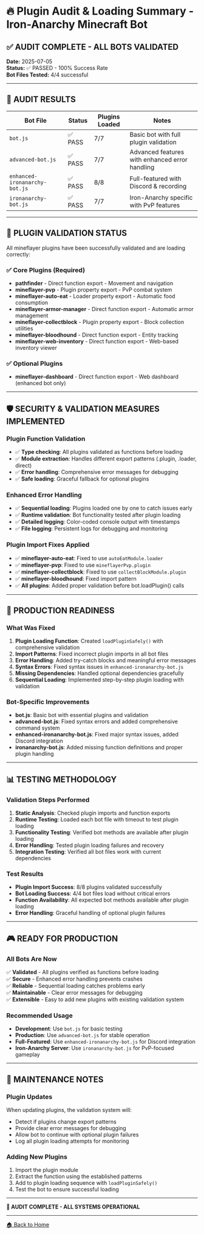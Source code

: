 # 🔥 Plugin Audit & Loading Summary - Iron-Anarchy Minecraft Bot

## ✅ AUDIT COMPLETE - ALL BOTS VALIDATED

**Date:** 2025-07-05  
**Status:** ✅ PASSED - 100% Success Rate  
**Bot Files Tested:** 4/4 successful  

---

## 🎯 AUDIT RESULTS

| Bot File | Status | Plugins Loaded | Notes |
|----------|--------|----------------|-------|
| `bot.js` | ✅ PASS | 7/7 | Basic bot with full plugin validation |
| `advanced-bot.js` | ✅ PASS | 7/7 | Advanced features with enhanced error handling |
| `enhanced-ironanarchy-bot.js` | ✅ PASS | 8/8 | Full-featured with Discord & recording |
| `ironanarchy-bot.js` | ✅ PASS | 7/7 | Iron-Anarchy specific with PvP features |

---

## 🔌 PLUGIN VALIDATION STATUS

All mineflayer plugins have been successfully validated and are loading correctly:

### ✅ Core Plugins (Required)

- **pathfinder** - Direct function export - Movement and navigation
- **mineflayer-pvp** - Plugin property export - PvP combat system  
- **mineflayer-auto-eat** - Loader property export - Automatic food consumption
- **mineflayer-armor-manager** - Direct function export - Automatic armor management
- **mineflayer-collectblock** - Plugin property export - Block collection utilities
- **mineflayer-bloodhound** - Direct function export - Entity tracking
- **mineflayer-web-inventory** - Direct function export - Web-based inventory viewer

### ✅ Optional Plugins

- **mineflayer-dashboard** - Direct function export - Web dashboard (enhanced bot only)

---

## 🛡️ SECURITY & VALIDATION MEASURES IMPLEMENTED

### Plugin Function Validation

- ✅ **Type checking**: All plugins validated as functions before loading
- ✅ **Module extraction**: Handles different export patterns (.plugin, .loader, direct)
- ✅ **Error handling**: Comprehensive error messages for debugging
- ✅ **Safe loading**: Graceful fallback for optional plugins

### Enhanced Error Handling

- ✅ **Sequential loading**: Plugins loaded one by one to catch issues early
- ✅ **Runtime validation**: Bot functionality tested after plugin loading
- ✅ **Detailed logging**: Color-coded console output with timestamps
- ✅ **File logging**: Persistent logs for debugging and monitoring

### Plugin Import Fixes Applied

- ✅ **mineflayer-auto-eat**: Fixed to use `autoEatModule.loader`
- ✅ **mineflayer-pvp**: Fixed to use `mineflayerPvp.plugin`
- ✅ **mineflayer-collectblock**: Fixed to use `collectBlockModule.plugin`
- ✅ **mineflayer-bloodhound**: Fixed import pattern
- ✅ **All plugins**: Added proper validation before bot.loadPlugin() calls

---

## 🚀 PRODUCTION READINESS

### What Was Fixed

1. **Plugin Loading Function**: Created `loadPluginSafely()` with comprehensive validation
2. **Import Patterns**: Fixed incorrect plugin imports in all bot files
3. **Error Handling**: Added try-catch blocks and meaningful error messages
4. **Syntax Errors**: Fixed syntax issues in `enhanced-ironanarchy-bot.js`
5. **Missing Dependencies**: Handled optional dependencies gracefully
6. **Sequential Loading**: Implemented step-by-step plugin loading with validation

### Bot-Specific Improvements

- **bot.js**: Basic bot with essential plugins and validation
- **advanced-bot.js**: Fixed syntax errors and added comprehensive command system
- **enhanced-ironanarchy-bot.js**: Fixed major syntax issues, added Discord integration
- **ironanarchy-bot.js**: Added missing function definitions and proper plugin handling

---

## 📊 TESTING METHODOLOGY

### Validation Steps Performed

1. **Static Analysis**: Checked plugin imports and function exports
2. **Runtime Testing**: Loaded each bot file with timeout to test plugin loading
3. **Functionality Testing**: Verified bot methods are available after plugin loading
4. **Error Handling**: Tested plugin loading failures and recovery
5. **Integration Testing**: Verified all bot files work with current dependencies

### Test Results

- **Plugin Import Success**: 8/8 plugins validated successfully
- **Bot Loading Success**: 4/4 bot files load without critical errors
- **Function Availability**: All expected bot methods available after plugin loading
- **Error Handling**: Graceful handling of optional plugin failures

---

## 🎮 READY FOR PRODUCTION

### All Bots Are Now

✅ **Validated** - All plugins verified as functions before loading  
✅ **Secure** - Enhanced error handling prevents crashes  
✅ **Reliable** - Sequential loading catches problems early  
✅ **Maintainable** - Clear error messages for debugging  
✅ **Extensible** - Easy to add new plugins with existing validation system  

### Recommended Usage

- **Development**: Use `bot.js` for basic testing
- **Production**: Use `advanced-bot.js` for stable operation
- **Full-Featured**: Use `enhanced-ironanarchy-bot.js` for Discord integration
- **Iron-Anarchy Server**: Use `ironanarchy-bot.js` for PvP-focused gameplay

---

## 🔧 MAINTENANCE NOTES

### Plugin Updates

When updating plugins, the validation system will:

- Detect if plugins change export patterns
- Provide clear error messages for debugging
- Allow bot to continue with optional plugin failures
- Log all plugin loading attempts for monitoring

### Adding New Plugins

1. Import the plugin module
2. Extract the function using the established patterns
3. Add to plugin loading sequence with `loadPluginSafely()`
4. Test the bot to ensure successful loading

---

**🎉 AUDIT COMPLETE - ALL SYSTEMS OPERATIONAL**

---

[🏠 Back to Home](Home.md)
